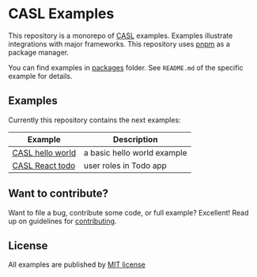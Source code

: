 # CASL Examples

This repository is a monorepo of [CASL](https://github.com/stalniy/casl) examples. Examples illustrate integrations with major frameworks. This repository uses [pnpm](https://pnpm.js.org/) as a package manager.

You can find examples in [packages](./packages) folder. See `README.md` of the specific example for details.

## Examples

Currently this repository contains the next examples:

| Example                                   |  Description                         |
|-------------------------------------------|--------------------------------------|
| [CASL hello world](./packages/hello-world) | a basic hello world example          |
| [CASL React todo](./packages/react-todo) | user roles in Todo app |


## Want to contribute?

Want to file a bug, contribute some code, or full example? Excellent! Read up on guidelines for [contributing].

[contributing]: https://github.com/stalniy/casl/blob/master/CONTRIBUTING.md

## License

All examples are published by [MIT license](./LICENSE)

